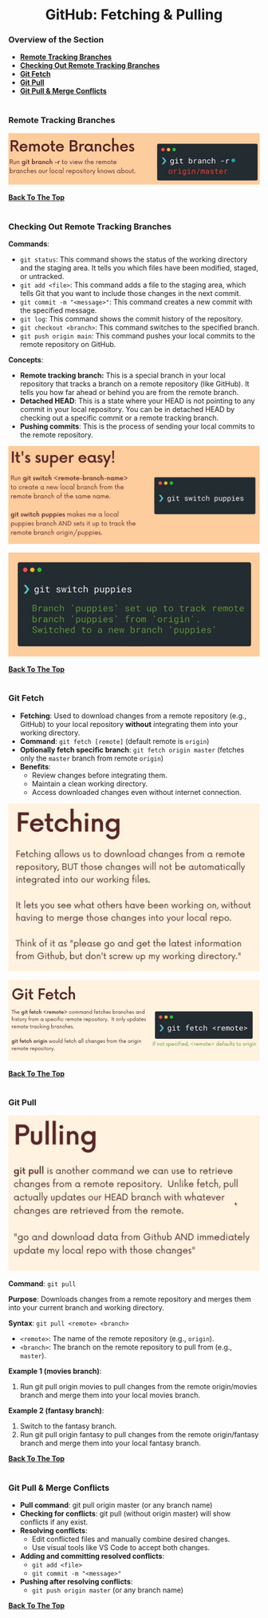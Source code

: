 <h1 align="center">GitHub: Fetching & Pulling</h1>

### Overview of the Section
* **[Remote Tracking Branches](#remote-branche)**
* **[Checking Out Remote Tracking Branches](#checking-remote-branche)**
* **[Git Fetch](#git-fetch)**
* **[Git Pull](#git-pull)**
* **[Git Pull & Merge Conflicts](#pull-conflicts)**
#
### <a name="remote-branches">Remote Tracking Branches</a>

![Remote Branche](https://github.com/tsokac2/-_-_Git_and_GitHub_CheatSheet/blob/main/src/55.JPG)

**[Back To The Top](#Overview-of-the-Section)**
#

### <a name="checking-remote-branche">Checking Out Remote Tracking Branches</a>

**Commands**:
- ``git status``: This command shows the status of the working directory and the staging area. It tells you which files have been modified, staged, or untracked.
- ``git add <file>``: This command adds a file to the staging area, which tells Git that you want to include those changes in the next commit.
- ``git commit -m "<message>"``: This command creates a new commit with the specified message.
- ``git log``: This command shows the commit history of the repository.
- ``git checkout <branch>``: This command switches to the specified branch.
- ``git push origin main``: This command pushes your local commits to the remote repository on GitHub.

**Concepts**:

- **Remote tracking branch:** This is a special branch in your local repository that tracks a branch on a remote repository (like GitHub). It tells you how far ahead or behind you are from the remote branch.
- **Detached HEAD**: This is a state where your HEAD is not pointing to any commit in your local repository. You can be in detached HEAD by checking out a specific commit or a remote tracking branch.
- **Pushing commits**: This is the process of sending your local commits to the remote repository.

![git-swithc-branch](https://github.com/tsokac2/-_-_Git_and_GitHub_CheatSheet/blob/main/src/56.JPG)

![git-swithc-branch](https://github.com/tsokac2/-_-_Git_and_GitHub_CheatSheet/blob/main/src/57.JPG)

**[Back To The Top](#Overview-of-the-Section)**
#
### <a name="git-fetch">Git Fetch</a>

- **Fetching**: Used to download changes from a remote repository (e.g., GitHub) to your local repository **without** integrating them into your working directory.
- **Command**: ``git fetch [remote]`` (default remote is ``origin``)
- **Optionally fetch specific branch**: ``git fetch origin master`` (fetches only the ``master`` branch from remote ``origin``)
- **Benefits**:
    - Review changes before integrating them.
    - Maintain a clean working directory.
    - Access downloaded changes even without internet connection.

![Fetching](https://github.com/tsokac2/-_-_Git_and_GitHub_CheatSheet/blob/main/src/58.JPG)

![git-fetching](https://github.com/tsokac2/-_-_Git_and_GitHub_CheatSheet/blob/main/src/59.JPG)

**[Back To The Top](#Overview-of-the-Section)**
#
### <a name="git-pull">Git Pull</a>

![git pull](https://github.com/tsokac2/-_-_Git_and_GitHub_CheatSheet/blob/main/src/60.JPG)

**Command**: ``git pull``

**Purpose**: Downloads changes from a remote repository and merges them into your current branch and working directory.

**Syntax**: ``git pull <remote> <branch>``

- ``<remote>``: The name of the remote repository (e.g., ``origin``).
- ``<branch>``: The branch on the remote repository to pull from (e.g., ``master``).

**Example 1 (movies branch)**:

1. Run git pull origin movies to pull changes from the remote origin/movies branch and merge them into your local movies branch.

**Example 2 (fantasy branch)**:

1. Switch to the fantasy branch.
2. Run git pull origin fantasy to pull changes from the remote origin/fantasy branch and merge them into your local fantasy branch.

**[Back To The Top](#Overview-of-the-Section)**
#
### <a name="pull-conflicts">Git Pull & Merge Conflicts</a>
- **Pull command**: git pull origin master (or any branch name)
- **Checking for conflicts**: git pull (without origin master) will show conflicts if any exist.
- **Resolving conflicts**:
    - Edit conflicted files and manually combine desired changes.
    - Use visual tools like VS Code to accept both changes.
- **Adding and committing resolved conflicts**:
    - ``git add <file>``
    - ``git commit -m "<message>"``
- **Pushing after resolving conflicts**:
    - ``git push origin master`` (or any branch name)

**[Back To The Top](#Overview-of-the-Section)**




